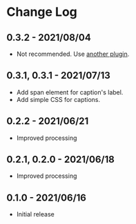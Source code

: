 # Change Log

## 0.3.2 - 2021/08/04

- Not recommended. Use [another plugin](https://marketplace.visualstudio.com/items?itemName=peaceroad.p7d-markdown-it-figure-with-p-caption).

## 0.3.1, 0.3.1 - 2021/07/13

- Add span element for caption's label.
- Add simple CSS for captions.

## 0.2.2 - 2021/06/21

- Improved processing

## 0.2.1, 0.2.0 - 2021/06/18

- Improved processing

## 0.1.0 - 2021/06/16

- Initial release